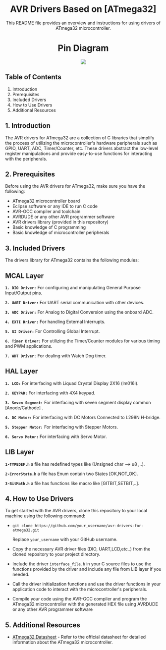 <div align="center">
  <h1>AVR Drivers Based on [ATmega32] </h1>
  <p>This README file provides an overview and instructions for using drivers of ATmega32 microcontroller.</p>
  <h1>Pin  Diagram </h1>
  <!img src="https://github.com/MahmoudSamy511/AVR-Drivers/assets/95527475/f93e2eb8-090f-4724-825d-20b565e27bb4" alt="Image 1" width="400" height ="331"/>
  <!img src="https://github.com/MahmoudSamy511/AVR-Drivers/assets/95527475/fa65fee4-86d0-46da-8960-d2b1a950ad7d" alt="Image 2" width="400"/>
  <img src="https://github.com/MahmoudSamy511/AVR-Drivers/assets/95527475/10be0c9b-8484-46fd-99d2-c7a7b6c42024">
</div>

## Table of Contents
1. Introduction
2. Prerequisites
3. Included Drivers
4. How to Use Drivers
5. Additional Resources

## 1. Introduction

The AVR drivers for ATmega32 are a collection of C libraries that simplify the process of utilizing the microcontroller's hardware peripherals such as GPIO, UART, ADC, Timer/Counter, etc. These drivers abstract the low-level register manipulations and provide easy-to-use functions for interacting with the peripherals.

## 2. Prerequisites

Before using the AVR drivers for ATmega32, make sure you have the following:

- ATmega32 microcontroller board
- Eclipse software or any IDE to run C code
- AVR-GCC compiler and toolchain
- AVRDUDE or any other AVR programmer software
- AVR drivers library (provided in this repository)
- Basic knowledge of C programming
- Basic knowledge of microcontroller peripherals

## 3. Included Drivers

  The drivers library for ATmega32 contains the following modules:
  ## MCAL Layer
   **`1. DIO Driver:`** For configuring and manipulating General Purpose Input/Output pins.
   
   **`2. UART Driver:`** For UART serial communication with other devices.
   
   **`3. ADC Driver:`** For Analog to Digital Conversion using the onboard ADC.
   
   **`4. EXTI Driver:`** For handling External Interrupts.
   
   **`5. GI Driver:`** For Controlling Global Interrupt.
   
   **`6. Timer Driver:`** For utilizing the Timer/Counter modules for various timing and PWM applications.
   
   **`7. WDT Driver:`** For dealing with Watch Dog timer.
  ## HAL Layer
   **`1. LCD:`** For interfacing with Liquad Crystal Display 2X16 (lm016l).
      
   **`2. KEYPAD:`** For interfacing with 4X4 keypad.
      
   **`3. Seven Segment:`** For interfacing with seven segment display common [Anode/Cathode] .
      
   **`4. DC Motor:`** For interfacing with  DC Motors Connected to L298N H-bridge.
      
   **`5. Stepper Motor:`** For interfacing with Stepper Motors.

   **`6. Servo Motor:`** For interfacing with Servo Motor.
  ## LIB Layer
   **`1-TYPEDEF.h`** a file has redefined types like (Unsigned char --> u8 ,..).
   
   **`2-ErrorState.h`** a file has Enum contain two States [OK,NOT_OK].
   
   **`3-BitMath.h`** a file has functions like macro like [GITBIT,SETBIT,..].
   
 ## 4. How to Use Drivers

  To get started with the AVR drivers, clone this repository to your local machine using the following command:

- `git clone https://github.com/your_username/avr-drivers-for-atmega32.git`
  
     Replace `your_username` with your GitHub username.
  
- Copy the necessary AVR driver files (DIO, UART,LCD,etc..) from the cloned repository to your project directory.

- Include the driver `interface_file.h` in your C source files to use the functions provided by the driver and
 include any file from LIB layer if you needed. 

- Call the driver initialization functions and use the driver functions in your application code to interact with the microcontroller's peripherals.

- Compile your code using the AVR-GCC compiler and program the ATmega32 microcontroller with the generated HEX file using AVRDUDE or any other AVR programmer software
  
 ## 5. Additional Resources
  - [ATmega32 Datasheet](https://www.microchip.com/en-us/product/ATmega32) - Refer to the official datasheet for detailed information about the ATmega32 microcontroller.

